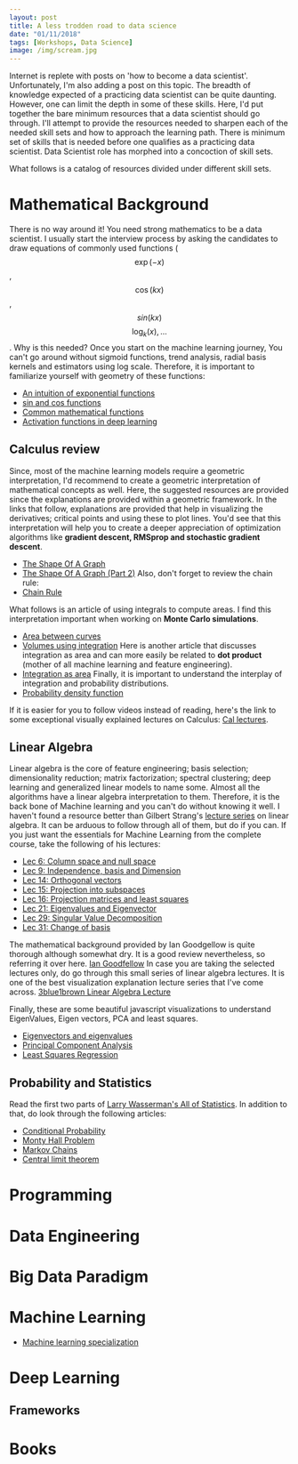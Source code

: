 ```yaml
---
layout: post
title: A less trodden road to data science 
date: "01/11/2018"
tags: [Workshops, Data Science]
image: /img/scream.jpg
---
```


Internet is replete with posts on 'how to become a data scientist'. Unfortunately, I'm also adding a post on this topic. The breadth of knowledge expected of a practicing data scientist can be quite daunting. However, one can limit the depth in some of these skills. 
Here, I'd put together the bare minimum resources that a data scientist should go through. I'll attempt to provide the resources needed to sharpen each of the needed skill sets and how to approach the learning path. There is minimum set of skills that is needed before one qualifies as a practicing data scientist. Data Scientist role has morphed into a concoction of skill sets. 

What follows is a catalog of resources divided under different skill sets. 


# Mathematical Background
There is no way around it! You need strong mathematics to be a data scientist. I usually start the interview process by asking the candidates to draw equations of commonly used functions ($$\exp(-x)$$, $$\cos(kx)$$, $$sin(kx)$$ $$\log_{k}(x),...$$. Why is this needed? Once you start on the machine learning journey, You can't go around without sigmoid functions, trend analysis, radial basis kernels and estimators using log scale. Therefore, it is important to familiarize yourself with geometry of these functions:
* [An intuition of exponential functions](http://setosa.io/ev/exponentiation/)
* [sin and cos functions](http://setosa.io/ev/sine-and-cosine/) 
* [Common mathematical functions](https://www.mathsisfun.com/sets/functions-common.html)
* [Activation functions in deep learning](https://www.learnopencv.com/understanding-activation-functions-in-deep-learning/)

## Calculus review
Since, most of the machine learning models require a geometric interpretation, I'd recommend to create a geometric interpretation of mathematical concepts as well. Here, the suggested resources are provided since the explanations are provided within a geometric framework. In the links that follow, explanations are provided that help in visualizing the derivatives; critical points and using these to plot lines. You'd see that this interpretation will help you to create a deeper appreciation of optimization algorithms like **gradient descent, RMSprop and stochastic gradient descent**.
* [The Shape Of A Graph](http://tutorial.math.lamar.edu/Classes/CalcI/ShapeofGraphPtI.aspx)
* [The Shape Of A Graph (Part 2)](http://tutorial.math.lamar.edu/Classes/CalcI/ShapeofGraphPtII.aspx)
Also, don't forget to review the chain rule:
* [Chain Rule](http://tutorial.math.lamar.edu/Classes/CalcIII/ChainRule.aspx)

What follows is an article of using integrals to compute areas. I find this interpretation important when working on **Monte Carlo simulations**. 
* [Area between curves](http://tutorial.math.lamar.edu/Classes/CalcI/AreaBetweenCurves.aspx)
* [Volumes using integration](http://tutorial.math.lamar.edu/Classes/CalcIII/TripleIntegrals.aspx)
Here is another article that discusses integration as area and can more easily be related to **dot product** (mother of all machine learning and feature engineering).
* [Integration as area](http://tutorial.math.lamar.edu/Classes/CalcI/AreaProblem.aspx)
Finally, it is important to understand the interplay of integration and probability distributions.
* [Probability density function](http://tutorial.math.lamar.edu/Classes/CalcII/Probability.aspx)

If it is easier for you to follow videos instead of reading, here's the link to some exceptional visually explained lectures on Calculus: [Cal lectures](https://www.youtube.com/watch?v=WUvTyaaNkzM&list=PLZHQObOWTQDMsr9K-rj53DwVRMYO3t5Yr). 

## Linear Algebra
Linear algebra is the core of feature engineering; basis selection; dimensionality reduction; matrix factorization; spectral clustering; deep learning and generalized linear models to name some. Almost all the algorithms have a linear algebra interpretation to them. Therefore, it is the back bone of Machine learning and you can't do without knowing it well.
I haven't found a resource better than Gilbert Strang's [lecture series](https://www.youtube.com/watch?v=ZK3O402wf1c&list=PL49CF3715CB9EF31D) on linear algebra. It can be arduous to follow through all of them, but do if you can. If you just want the essentials for Machine Learning from the complete course, take the following of his lectures:
* [Lec 6: Column space and null space](https://www.youtube.com/watch?v=8o5Cmfpeo6g)
* [Lec 9: Independence, basis and Dimension](https://www.youtube.com/watch?v=yjBerM5jWsc)
* [Lec 14: Orthogonal vectors](https://www.youtube.com/watch?v=YzZUIYRCE38)
* [Lec 15: Projection into subspaces](https://www.youtube.com/watch?v=Y_Ac6KiQ1t0)
* [Lec 16: Projection matrices and least squares](https://www.youtube.com/watch?v=osh80YCg_GM)
* [Lec 21: Eigenvalues and Eigenvector](https://www.youtube.com/watch?v=lXNXrLcoerU)
* [Lec 29: Singular Value Decomposition](https://www.youtube.com/watch?v=Nx0lRBaXoz4)
* [Lec 31: Change of basis](https://www.youtube.com/watch?v=vGkn-3NFGck)

The mathematical background provided by Ian Goodgellow is quite thorough although somewhat dry. It is a good review nevertheless, so referring it over here.
[Ian Goodfellow](https://www.deeplearningbook.org/contents/linear_algebra.html)
In case you are taking the selected lectures only, do go through this small series of linear algebra lectures. It is one of the best visualization explanation lecture series that I've come across.
[3blue1brown Linear Algebra Lecture](https://www.youtube.com/watch?v=fNk_zzaMoSs&list=PLZHQObOWTQDPD3MizzM2xVFitgF8hE_ab)

Finally, these are some beautiful javascript visualizations to understand EigenValues, Eigen vectors, PCA and least squares.

* [Eigenvectors and eigenvalues](http://setosa.io/ev/eigenvectors-and-eigenvalues/)
* [Principal Component Analysis](http://setosa.io/ev/principal-component-analysis/)
* [Least Squares Regression](http://setosa.io/ev/ordinary-least-squares-regression/)


## Probability and Statistics
Read the first two parts of [Larry Wasserman's All of Statistics](https://www.ic.unicamp.br/~wainer/cursos/1s2013/ml/livro.pdf). In addition to that, do look through the following articles:
* [Conditional Probability](http://setosa.io/conditional/)
* [Monty Hall Problem](http://blog.vctr.me/monty-hall/)
* [Markov Chains](http://setosa.io/blog/2014/07/26/markov-chains/index.html)
* [Central limit theorem](http://blog.vctr.me/posts/central-limit-theorem.html)

# Programming

# Data Engineering


# Big Data Paradigm


# Machine Learning
* [Machine learning specialization](https://www.coursera.org/specializations/machine-learning)

# Deep Learning


## Frameworks

# Books

